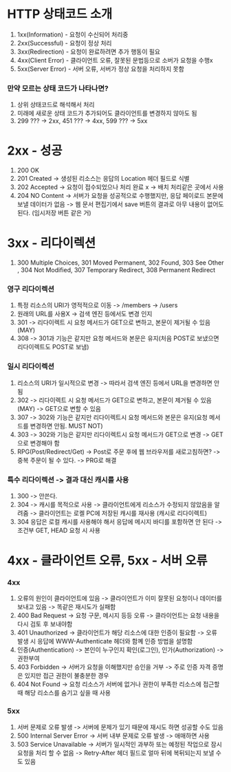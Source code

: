 # HTTP 상태코드 소개
1. 1xx(Information) - 요청이 수신되어 처리중
2. 2xx(Successful) - 요청이 정상 처리
3. 3xx(Redirection) - 요청이 완료하려면 추가 행동이 필요
4. 4xx(Client Error) - 클라이언트 오류, 잘못된 문법등으로 소버가 요청을 수행x
5. 5xx(Server Error) - 서버 오류, 서버가 정상 요청을 처리하지 못함

### 만약 모르는 상태 코드가 나타나면?
1. 상위 상태코드로 해석해서 처리
2. 미래에 새로운 상태 코드가 추가되어도 클라이언트를 변경하지 않아도 됨
3. 299 ??? -> 2xx, 451 ??? -> 4xx, 599 ??? -> 5xx

# 2xx - 성공
1. 200 OK
2. 201 Created -> 생성된 리소스는 응답의 Location 헤더 필드로 식별 
3. 202 Accepted -> 요청이 접수되었으나 처리 완료 x -> 배치 처리같은 곳에서 사용
4. 204 NO Content -> 서버가 요청을 성공적으로 수행했지만, 응답 페이로드 본문에 보낼 데이터가 없음 -> 웹 문서 편집기에서 save 버튼의 결과로 아무 내용이 없어도 된다. (임시저장 버튼 같은 거)

# 3xx - 리다이렉션
1. 300 Multiple Choices, 301 Moved Permanent, 302 Found, 303 See Other , 304 Not Modified, 307 Temporary Redirect, 308 Permanent Redirect

### 영구 리다이렉션
1. 특정 리소스의 URI가 영적적으로 이동 -> /members -> /users
2. 원래의 URL를 사용X -> 검색 엔진 등에서도 변경 인지
3. 301 -> 리다이렉트 시 요청 메서드가 GET으로 변하고, 본문이 제거될 수 있음(MAY)
4. 308 -> 301과 기능은 같지만 요청 메서드와 본문은 유지(처음 POST로 보냈으면 리다이렉트도 POST로 보냄)

### 일시 리다이렉션
1. 리소스의 URI가 일시적으로 변경 -> 따라서 검색 엔진 등에서 URL을 변경하면 안됨
2. 302 -> 리다이렉트 시 요청 메서드가 GET으로 변하고, 본문이 제거될 수 있음(MAY) -> GET으로 변할 수 있음
3. 307 -> 302와 기능은 같지만 리다이렉트시 요청 메서드와 본문은 유지(요청 메서드를 변경하면 안됨. MUST NOT)
4. 303 -> 302와 기능은 같지만 리다이렉트시 요청 메서드가 GET으로 변경 -> GET으로 변경해야 함
5. RPG(Post/Redirect/Get) -> Post로 주문 후에 웹 브라우저를 새로고침하면? -> 중복 주문이 될 수 있다. -> PRG로 해결 

### 특수 리다이렉션 -> 결과 대신 캐시를 사용
1. 300 -> 안쓴다.
2. 304 -> 캐시를 목적으로 사용 -> 클라이언트에게 리소스가 수정되지 않았음을 알려줌 -> 클라이언트는 로켈 PC에 저장된 캐시를 재사용 (캐시로 리다이렉트)
3. 304 응답은 로컬 캐시를 사용해야 해서 응답에 메시지 바디를 포함하면 안 된다 -> 조건부 GET, HEAD 요청 시 사용

# 4xx - 클라이언트 오류, 5xx - 서버 오류

### 4xx
1. 오류의 원인이 클라이언트에 있음 -> 클라이언트가 이미 잘못된 요청이나 데이터를 보내고 있음 -> 똑같은 재시도가 실패함
2. 400 Bad Request -> 요청 구문, 메시지 등등 오류 -> 클라이언트는 요청 내용을 다시 검토 후 보내야함
3. 401 Unauthorized -> 클라이언트가 해당 리소스에 대한 인증이 필요함 -> 오류 발생 시 응답에 WWW-Authenticate 헤더와 함꼐 인증 방법을 설명함
4. 인증(Authentication) -> 본인이 누구인지 확인(로그인), 인가(Authorization) -> 권한부여
5. 403 Forbidden -> 서버가 요청을 이해했지만 승인을 거부 -> 주로 인증 자격 증명은 있지만 접근 권한이 불충분한 경우
6. 404 Not Found -> 요청 리소스가 서버에 없거나 권한이 부족한 리소스에 접근할 때 해당 리소스를 숨기고 싶을 때 사용

### 5xx
1. 서버 문제로 오류 발생 -> 서버에 문제가 있기 때문에 재시도 하면 성공할 수도 있음
2. 500 Internal Server Error -> 서버 내부 문제로 오류 발생 -> 애매하면 사용
3. 503 Service Unavailable -> 서버가 일시적인 과부하 또는 예정된 작업으로 잠시 요청을 처리 할 수 없음 -> Retry-After 헤더 필드로 얼마 뒤에 복뒤되는지 보낼 수도 있음